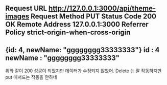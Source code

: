 Request URL
http://127.0.0.1:3000/api/theme-images
Request Method
PUT
Status Code
200 OK
Remote Address
127.0.0.1:3000
Referrer Policy
strict-origin-when-cross-origin
----------
{id: 4, newName: "gggggggg33333333"}
id
: 
4
newName
: 
"gggggggg33333333"
-----
위와 같이 200 성공이 되었지만 데이터가 수정되지 않았어.
Delete 는 잘 작동하지만 put 매서드는 작동을 안하네